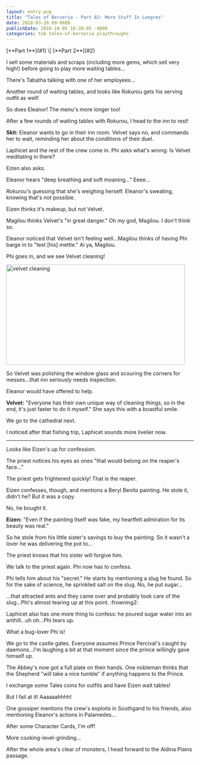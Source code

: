 ```yaml
---
layout: entry.pug
title: "Tales of Berseria - Part 82: More Stuff In Loegres"
date: 2018-03-20 09-0800
publishDate: 2018-10-05 16:30:05 -0800
categories: tob tales-of-berseria playthroughs
---
```


<p class="entry-partination" markdown="1">[**Part 1**](#1) \| [**Part 2**](#2)</p>

<a name="1"></a>

I sell some materials and scraps (including more gems, which sell very high!) before going to play more waiting tables...

There's Tabatha talking with one of her employees...

Another round of waiting tables, and looks like Rokurou gets his serving outfit as well!

So does Eleanor! The menu's more longer too!

After a few rounds of waiting tables with Rokurou, I head to the inn to rest!

**Skit:** Eleanor wants to go in their inn room. Velvet says no, and commands her to wait, reminding her about the conditions of their duel.

Laphicet and the rest of the crew come in. Phi asks what's wrong. Is Velvet meditating in there?

Eizen also asks.

Eleanor hears "deep breathing and soft moaning..." Eeee...

Rokurou's guessing that she's weighing herself. Eleanor's sweating, knowing that's not possible.

Eizen thinks it's makeup, but not Velvet.

Magilou thinks Velvet's "in great danger." Oh my god, Magilou. I don't think so.

Eleanor noticed that Velvet isn't feeling well...Magilou thinks of having Phi barge in to "test [his] mettle." Ai ya, Magilou. 

Phi goes in, and we see Velvet cleaning!

<img src="https://i.imgur.com/ibJ4Emd.png" alt="velvet cleaning" width="480" height="270" id="hd-liveblog" />

So Velvet was polishing the window glass and scouring the corners for messes...that inn seriously needs inspection.

Eleanor would have offered to help.

**Velvet:** "Everyone has their own unique way of cleaning things, so in the end, it's just faster to do it myself." She says this with a boastful smile.

We go to the cathedral next.

I noticed after that fishing trip, Laphicet sounds more livelier now.

<a name="2"></a>

---

Looks like Eizen's up for confession.

The priest notices his eyes as ones "that would belong on the reaper's face..."

The priest gets frightened quickly! That is the reaper.

Eizen confesses, though, and mentions a Beryl Benito painting. He stole it, didn't he? But it was a copy.

No, he bought it.

**Eizen:** "Even if the painting itself was fake, my heartfelt admiration for its beauty was real."

So he stole from his little sister's savings to buy the painting. So it wasn't a lover he was delivering the pot to...

The priest knows that his sister will forgive him.

We talk to the priest again. Phi now has to confess.

Phi tells him about his "secret." He starts by mentioning a slug he found. So for the sake of science, he sprinkled salt on the slug. No, he put sugar...

...that attracted ants and they came over and probably took care of the slug...Phi's almost tearing up at this point. :frowning2:

Laphicet also has one more thing to confess: he poured sugar water into an anthill...uh oh...Phi tears up.

What a bug-lover Phi is!

We go to the castle gates. Everyone assumes Prince Percival's caught by daemons...I'm laughing a bit at that moment since the prince willingly gave himself up.

The Abbey's now got a full plate on their hands. One nobleman thinks that the Shepherd "will take a nice tumble" if anything happens to the Prince.

I exchange some Tales coins for outfits and have Eizen wait tables!

But I fail at it! Aaaaaahhhh!

One gossiper mentions the crew's exploits in Southgand to his friends, also mentioning Eleanor's actions in Palamedes...

After some Character Cards, I'm off!

More cooking-level-grinding...

After the whole area's clear of monsters, I head forward to the Aldina Plains passage.